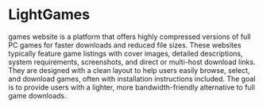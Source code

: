 # LightGames
games website is a platform that offers highly compressed versions of full PC games for faster downloads and reduced file sizes. These websites typically feature game listings with cover images, detailed descriptions, system requirements, screenshots, and direct or multi-host download links. They are designed with a clean layout to help users easily browse, select, and download games, often with installation instructions included. The goal is to provide users with a lighter, more bandwidth-friendly alternative to full game downloads.
